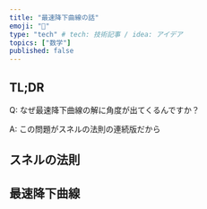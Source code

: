 ```yaml
---
title: "最速降下曲線の話"
emoji: "🤖"
type: "tech" # tech: 技術記事 / idea: アイデア
topics: ["数学"]
published: false
---
```


## TL;DR

Q: なぜ最速降下曲線の解に角度が出てくるんですか？

A: この問題がスネルの法則の連続版だから

## スネルの法則

## 最速降下曲線

